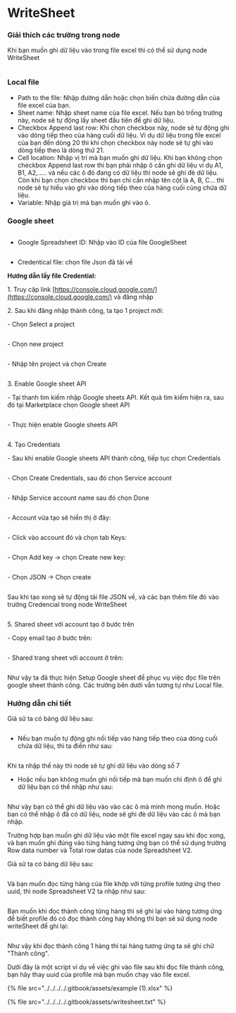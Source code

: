 # WriteSheet

### Giải thích các trường trong node

Khi bạn muốn ghi dữ liệu vào trong file excel thì có thể sử dụng node WriteSheet

<figure><img src="../../../../.gitbook/assets/image (97) (1).png" alt=""><figcaption></figcaption></figure>

### Local file

* Path to the file: Nhập đường dẫn hoặc chọn biến chứa đường dẫn của file excel của bạn.
* Sheet name: Nhập sheet name của file excel. Nếu bạn bỏ trống trường này, node sẽ tự động lấy sheet đầu tiên để ghi dữ liệu.
* Checkbox Append last row: Khi chọn checkbox này, node sẽ tự động ghi vào dòng tiếp theo của hàng cuối dữ liệu. Ví dụ dữ liệu trong file excel của bạn đến dòng 20 thì khi chọn checkbox này node sẽ tự ghi vào dòng tiếp theo là dòng thứ 21.&#x20;
* Cell location: Nhập vị trí mà bạn muốn ghi dữ liệu. Khi bạn không chọn checkbox Append last row thì bạn phải nhập ô cần ghi dữ liệu ví dụ A1, B1, A2,..... và nếu các ô đó đang có dữ liệu thì node sẽ ghi đè dữ liệu. Còn khi bạn chọn checkbox thì bạn chỉ cần nhập tên cột là A, B, C… thì node sẽ tự hiểu vào ghi vào dòng tiếp theo của hàng cuối  cùng chứa dữ liệu.
* Variable: Nhập giá trị mà bạn muốn ghi vào ô.



### Google sheet

<figure><img src="../../../../.gitbook/assets/image (98) (1).png" alt=""><figcaption></figcaption></figure>



* Google Spreadsheet ID: Nhập vào ID của file GoogleSheet

<figure><img src="../../../../.gitbook/assets/image (102) (1).png" alt=""><figcaption></figcaption></figure>



* Credentical file: chọn file Json đã tải về

**Hướng dẫn lấy file Credential:**

1\.      Truy cập link [https://console.cloud.google.com/](https://console.cloud.google.com/)  và đăng nhập

2\.      Sau khi đăng nhập thành công, ta tạo 1 project mới:

\-        Chọn Select a project

<figure><img src="../../../../.gitbook/assets/image (6) (1) (1) (1) (1) (1) (1) (1) (1) (1) (1).png" alt=""><figcaption></figcaption></figure>

&#x20;

\-        Chọn new project

<figure><img src="../../../../.gitbook/assets/image (7) (1) (1) (1) (1) (1) (1) (1) (1) (1).png" alt=""><figcaption></figcaption></figure>

\-        Nhập tên project và chọn Create

<figure><img src="../../../../.gitbook/assets/image (8) (1) (1) (1) (1) (1) (1) (1) (1).png" alt=""><figcaption></figcaption></figure>

3\.      Enable Google sheet API

\-        Tại thanh tìm kiếm nhập Google sheets API. Kết quả tìm kiếm hiện ra, sau đó tại Marketplace chọn Google sheet API

<figure><img src="../../../../.gitbook/assets/image (9) (1) (1) (1) (1) (1) (1) (1).png" alt=""><figcaption></figcaption></figure>

\-        Thực hiện enable Google sheets API

<figure><img src="../../../../.gitbook/assets/image (10) (1) (1) (1) (1) (1) (1) (1).png" alt=""><figcaption></figcaption></figure>

&#x20;

4\.      Tạo Credentials

\-        Sau khi enable Google sheets API thành công, tiếp tục chọn Credentials

<figure><img src="../../../../.gitbook/assets/image (11) (1) (1) (1) (1) (1).png" alt=""><figcaption></figcaption></figure>

&#x20;

\-        Chọn Create Credentials, sau đó chọn Service account

<figure><img src="../../../../.gitbook/assets/image (12) (1) (1) (1) (1).png" alt=""><figcaption></figcaption></figure>

\-        Nhập Service account name sau đó chọn Done

<figure><img src="../../../../.gitbook/assets/image (13) (1) (1) (1) (1).png" alt=""><figcaption></figcaption></figure>

\-        Account vừa tạo sẽ hiển thị ở đây:

<figure><img src="../../../../.gitbook/assets/image (14) (1) (1) (1) (1).png" alt=""><figcaption></figcaption></figure>

\-        Click vào account đó và chọn tab Keys:

<figure><img src="../../../../.gitbook/assets/image (15) (1) (1) (1) (1).png" alt=""><figcaption></figcaption></figure>

&#x20;

\-        Chọn Add key -> chọn Create new key:

<figure><img src="../../../../.gitbook/assets/image (16) (1) (1) (1) (1).png" alt=""><figcaption></figcaption></figure>

&#x20;

\-        Chọn JSON -> Chọn create

<figure><img src="../../../../.gitbook/assets/image (17) (1) (1) (1).png" alt=""><figcaption></figcaption></figure>

&#x20;

Sau khi tạo xong sẽ tự động tải file JSON về, và các bạn thêm file đó vào trường Credencial trong node WriteSheet

<figure><img src="../../../../.gitbook/assets/image (100) (1).png" alt=""><figcaption></figcaption></figure>

5\.      Shared sheet với account tạo ở bước trên

\-        Copy email tạo ở bước trên:

<figure><img src="../../../../.gitbook/assets/image (19) (1) (1) (1).png" alt=""><figcaption></figcaption></figure>

&#x20;

\-        Shared trang sheet với account ở trên:

<figure><img src="../../../../.gitbook/assets/image (20) (1) (1) (1).png" alt=""><figcaption></figcaption></figure>

&#x20;

Như vậy ta đã thực hiện Setup Google sheet để phục vụ việc đọc file trên google sheet thành công. Các trường bên dưới vẫn tương tự như Local file.

### Hướng dẫn chi tiết

Giả sử ta có bảng dữ liệu sau:

<figure><img src="../../../../.gitbook/assets/image (45) (1) (1).png" alt=""><figcaption></figcaption></figure>

* Nếu bạn muốn tự động ghi nối tiếp vào hàng tiếp theo của dòng cuối chứa dữ liệu, thì ta điền như sau:&#x20;

<figure><img src="../../../../.gitbook/assets/image (46) (1) (1).png" alt=""><figcaption></figcaption></figure>

Khi ta nhập thế này thì node sẽ tự ghi dữ liệu vào dòng số 7

* Hoặc nếu bạn không muốn ghi nối tiếp mà bạn muốn chỉ định ô để ghi dữ liệu bạn có thể nhập như sau:

<figure><img src="../../../../.gitbook/assets/image (47) (1).png" alt=""><figcaption></figcaption></figure>

Như vậy bạn có thể ghi dữ liệu vào vào các ô mà mình mong muốn. Hoặc bạn có thể nhập ô đã có dữ liệu, node sẽ ghi đè dữ liệu vào các ô mà bạn nhập.

Trường hợp bạn muốn ghi dữ liệu vào một file excel ngay sau khi đọc xong, và bạn muốn ghi đúng vào từng hàng tương ứng bạn có thể sử dụng trường Row data number và Total row datas của node Spreadsheet V2.

Giả sử ta có bảng dữ liệu sau:&#x20;

<figure><img src="../../../../.gitbook/assets/image (48) (1).png" alt=""><figcaption></figcaption></figure>

Và bạn muốn đọc từng hàng của file khớp với từng profile tương ứng theo uuid, thì node Spreadsheet V2 ta nhập như sau:&#x20;

<figure><img src="../../../../.gitbook/assets/image (49) (1).png" alt=""><figcaption></figcaption></figure>

Bạn muốn khi đọc thành công từng hàng thì sẽ ghi lại vào hàng tương ứng để biết profile đó có đọc thành công hay không thì bạn sẽ sử dụng node writeSheet để ghi lại:

<figure><img src="../../../../.gitbook/assets/image (50) (1).png" alt=""><figcaption></figcaption></figure>

Như vậy khi đọc thành công 1 hàng thì tại hàng tương ứng ta sẽ ghi chữ "Thành công".

Dưới đây là một script ví dụ về việc ghi vào file sau khi đọc file thành công, bạn hãy thay uuid của profile mà bạn muốn chạy vào file excel.

{% file src="../../../../.gitbook/assets/example (1).xlsx" %}

{% file src="../../../../.gitbook/assets/writesheet.txt" %}
